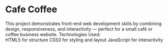 # Cafe Coffee
This project demonstrates front-end web development skills by combining design, responsiveness, and interactivity — perfect for a small café or coffee business website. 
Technologies Used:  
HTML5 for structure  CSS3 for styling and layout  JavaScript for interactivity
